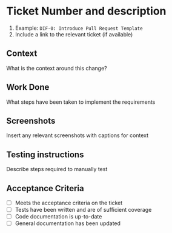 # Ticket Number and description

1. Example: `DIF-0: Introduce Pull Request Template`
2. Include a link to the relevant ticket (if available)

## Context

What is the context around this change?

## Work Done

What steps have been taken to implement the requirements

## Screenshots

Insert any relevant screenshots with captions for context

## Testing instructions

Describe steps required to manually test

## Acceptance Criteria

-   [ ] Meets the acceptance criteria on the ticket
-   [ ] Tests have been written and are of sufficient coverage
-   [ ] Code documentation is up-to-date
-   [ ] General documentation has been updated
